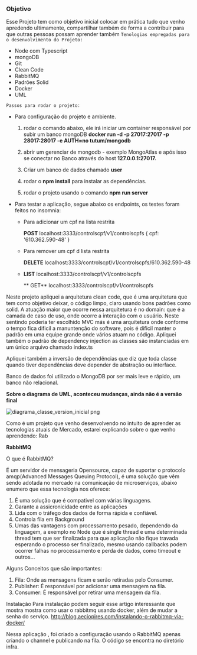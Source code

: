 <h3>Objetivo</h3>

Esse Projeto tem como objetivo inicial colocar em prática tudo que venho apredendo ultimamente, compartilhar também de forma a contribuir para que outras pessoas possam aprender também
`` Tenologias empregadas para o desenvolvimento do Projeto: ``
- Node com Typescript
- mongoDB
- Git
- Clean Code
- RabbitMQ
- Padrões Solid
- Docker
- UML


`` Passos para rodar o projeto: ``

 - Para configuração do projeto e ambiente.

      1. rodar o comando abaixo, ele irá iniciar um container responsável por subir um banco mongoDB
      **docker run -d -p 27017:27017 -p 28017:28017 -e AUTH=no tutum/mongodb**

      2.  abrir um gerenciar de mongodb - exemplo MongoAtlas e após isso se conectar no Banco através do host **127.0.0.1:27017.**

      3. Criar um banco de dados chamado **user**

      4. rodar o **npm install** para instalar as dependências.

      5. rodar o projeto usando o comando **npm run server**

 - Para testar a aplicação, segue abaixo os endpoints, os testes foram feitos no insomnia:

    - Para adicionar um cpf na lista restrita 
        
      **POST** localhost:3333/controlscpf/v1/controlscpfs 
          {
            cpf: '610.362.590-48'
          }

    - Para remover um cpf d lista restrita    
        
      **DELETE** localhost:3333/controlscpf/v1/controlscpfs/610.362.590-48
    
    - **LIST** localhost:3333/controlscpf/v1/controlscpfs 
        
      ** GET** localhost:3333/controlscpf/v1/controlscpfs 


Neste projeto apliquei a arquitetura clean code, que é uma arquitetura que tem como objetivo deixar, o código limpo,
claro usando bons padrões como solid. A atuação maior que ocorre nessa arquitetura é no domain: que é a camada de caso de uso, 
onde ocorre a interação com o usuário. Neste sentindo poderia ter escolhido MVC más é uma arquitetura
onde conforme o tempo fica dificil a manuntenção do software, pois é dificil manter o padrão
em uma equipe grande onde vários atuam no código. Apliquei também o padrão de dependency injection as classes
são instanciadas em um único arquivo chamado index.ts

Apliquei também a inversão de dependências que diz que toda classe quando tiver dependências deve depender 
de abstração ou interface.

Banco de dados foi utilizado o MongoDB por ser mais leve e rápido, um banco não relacional.




**Sobre o diagrama de UML, aconteceu mudanças, ainda não é a versão final**

![diagrama_classe_version_inicial png](https://user-images.githubusercontent.com/12539016/130900566-266d23ee-501d-4d5a-ae0b-c75afc8149a0.png)



Como é um projeto que venho desenvolvendo  no intuito de aprender as tecnologias atuais de Mercado, estarei explicando sobre o que venho aprendendo: Rab


**RabbitMQ**

O que é RabbitMQ?

É um servidor de mensageria Opensource, capaz de suportar o protocolo amqp(Advanced Messages Queuing Protocol), é uma solução que vêm sendo adotada no mercado na comunicação de microserviços,  abaixo enumero que essa tecnologia nos oferece: 
1. É uma solução que é compativel com várias linguagens.
2. Garante a assicronicidade entre as aplicações
3. Lida com o tráfego dos dados de forma rápida e confiável. 
4. Controla fila em Background
5. Umas das vantagens com processamento pesado, dependendo da linguagem, a exemplo no Node que é single thread  e uma determinada thread tem que ser finalizada para que aplicação não fique travada esperando o processo ser finalizado, mesmo usando callbacks podem ocorrer falhas no processamento e perda de dados, como timeout e outros...

Alguns Conceitos que são importantes: 

1. Fila: Onde as mensagens ficam e serão retiradas pelo Consumer.
2. Publisher: É responsável por adicionar uma mensagem na fila.
3. Consumer: É responsável por retirar uma mensagem da fila.

Instalação 
Para instalação podem seguir esse artigo interessante que mostra mostra como usar o rabbitmq usando docker, além de mudar a senha do serviço.
http://blog.aeciopires.com/instalando-o-rabbitmq-via-docker/


Nessa aplicação , foi criado a configuração usando o RabbitMQ apenas criando o channel e publicando na fila. O código se encontra no diretório infra.










